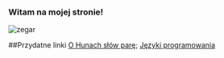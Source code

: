### Witam na mojej stronie!

![zegar](https://lh5.googleusercontent.com/-N1cps165eso/U3ORQcpd-zI/AAAAAAAAAXQ/oCV_QrZUZ_4/w401-h535-no/IMG_20140329_085914.jpg)

##Przydatne linki
[O Hunach słów parę](http://wkrasucki.github.io/readme.md);
[Języki programowania](http://wkrasucki.github.io/20140222)
